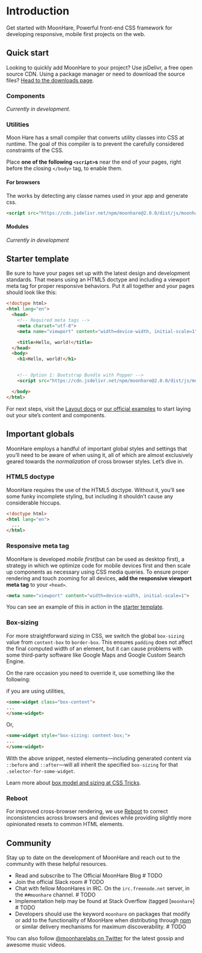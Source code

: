 
# Introduction

Get started with MoonHare, Powerful front-end CSS framework for developing responsive, mobile first projects on the web.

## Quick start

Looking to quickly add MoonHare to your project? Use jsDelivr, a free open source CDN. Using a package manager or need to download the source files?  [Head to the downloads page](/download/).

### Components
_Currently in development._

### Utilities
Moon Hare has a small compiler that converts utility classes into CSS at runtime. The goal of this compiler is to prevent the carefully considered constraints of the CSS.

Place  **one of the following  `<script>`s**  near the end of your pages, right before the closing  `</body>`  tag, to enable them.

#### For browsers
The works by detecting any classe names used in your app and generate css. 

```html
<script src="https://cdn.jsdelivr.net/npm/moonhare@2.0.0/dist/js/moonhare.min.js" crossorigin="anonymous"></script>
```

#### Modules
_Currently in development_


## Starter template

Be sure to have your pages set up with the latest design and development standards. That means using an HTML5 doctype and including a viewport meta tag for proper responsive behaviors. Put it all together and your pages should look like this:

```html
<!doctype html>
<html lang="en">
  <head>
    <!-- Required meta tags -->
    <meta charset="utf-8">
    <meta name="viewport" content="width=device-width, initial-scale=1">

    <title>Hello, world!</title>
  </head>
  <body>
    <h1>Hello, world!</h1>


    <!-- Option 1: Bootstrap Bundle with Popper -->
    <script src="https://cdn.jsdelivr.net/npm/moonhare@2.0.0/dist/js/moonhare.min.js" crossorigin="anonymous"></script>

  </body>
</html>

```

For next steps, visit the  [Layout docs](/docs/grid/)  or  [our official examples](/examples/)  to start laying out your site’s content and components.

## Important globals

MoonHare employs a handful of important global styles and settings that you’ll need to be aware of when using it, all of which are almost exclusively geared towards the  _normalization_  of cross browser styles. Let’s dive in.

### HTML5 doctype

MoonHare requires the use of the HTML5 doctype. Without it, you’ll see some funky incomplete styling, but including it shouldn’t cause any considerable hiccups.

```html
<!doctype html>
<html lang="en">
  ...
</html>
```

### Responsive meta tag

MoonHare is developed  _mobile first_(but can be used as desktop first), a strategy in which we optimize code for mobile devices first and then scale up components as necessary using CSS media queries. To ensure proper rendering and touch zooming for all devices,  **add the responsive viewport meta tag**  to your  `<head>`.

```html
<meta name="viewport" content="width=device-width, initial-scale=1">
```

You can see an example of this in action in the  [starter template](#starter-template).

### Box-sizing

For more straightforward sizing in CSS, we switch the global  `box-sizing`  value from  `content-box`  to  `border-box`. This ensures  `padding`  does not affect the final computed width of an element, but it can cause problems with some third-party software like Google Maps and Google Custom Search Engine.

On the rare occasion you need to override it, use something like the following:

if you are using utilities,
```html
<some-widget class="box-content">
...
</some-widget>
```
Or,
```html
<some-widget style="box-sizing: content-box;">
...
</some-widget>
```

With the above snippet, nested elements—including generated content via  `::before`  and  `::after`—will all inherit the specified  `box-sizing`  for that  `.selector-for-some-widget`.

Learn more about  [box model and sizing at CSS Tricks](https://css-tricks.com/box-sizing/).

### Reboot

For improved cross-browser rendering, we use  [Reboot](/docs/reboot/)  to correct inconsistencies across browsers and devices while providing slightly more opinionated resets to common HTML elements.

## Community

Stay up to date on the development of MoonHare and reach out to the community with these helpful resources.

-   Read and subscribe to  The Official MoonHare Blog # TODO
-   Join  the official Slack room # TODO
-   Chat with fellow MoonHares in IRC. On the  `irc.freenode.net`  server, in the  `##moonhare`  channel. # TODO
-   Implementation help may be found at Stack Overflow (tagged  [`moonhare`] # TODO
-   Developers should use the keyword  `moonhare`  on packages that modify or add to the functionality of MoonHare when distributing through  [npm](https://www.npmjs.com/search?q=keywords:bootstrap)  or similar delivery mechanisms for maximum discoverability.  # TODO

You can also follow  [@moonharelabs on Twitter](https://twitter.com/moonharelabs)  for the latest gossip and awesome music videos.

